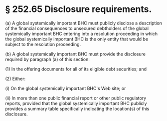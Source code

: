 # § 252.65   Disclosure requirements.

(a) A global systemically important BHC must publicly disclose a description of the financial consequences to unsecured debtholders of the global systemically important BHC entering into a resolution proceeding in which the global systemically important BHC is the only entity that would be subject to the resolution proceeding.


(b) A global systemically important BHC must provide the disclosure required by paragraph (a) of this section:


(1) In the offering documents for all of its eligible debt securities; and


(2) Either:


(i) On the global systemically important BHC's Web site; or


(ii) In more than one public financial report or other public regulatory reports, provided that the global systemically important BHC publicly provides a summary table specifically indicating the location(s) of this disclosure.




